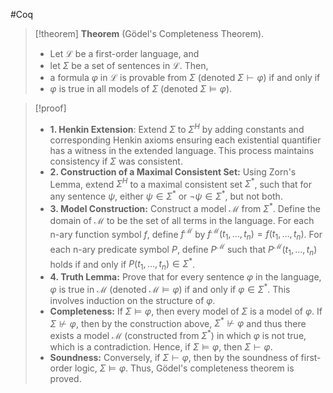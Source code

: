 #Coq


> [!theorem] **Theorem** (Gödel's Completeness Theorem).
> - Let $\mathcal{L}$ be a first-order language, and
> - let $\Sigma$ be a set of sentences in $\mathcal{L}$.
>Then,
>- a formula $\varphi$ in $\mathcal{L}$ is provable from $\Sigma$ (denoted $\Sigma \vdash \varphi$) if and only if
>- $\varphi$ is true in all models of $\Sigma$ (denoted $\Sigma \models \varphi$).

> [!proof]
> - **1. Henkin Extension**: Extend $\Sigma$ to $\Sigma^H$ by adding constants and corresponding Henkin axioms ensuring each existential quantifier has a witness in the extended language. This process maintains consistency if $\Sigma$ was consistent.
> - **2. Construction of a Maximal Consistent Set:** Using Zorn's Lemma, extend $\Sigma^H$ to a maximal consistent set $\Sigma^*$, such that for any sentence $\psi$, either $\psi \in \Sigma^*$ or $\neg\psi \in \Sigma^*$, but not both.
> - **3. Model Construction:** Construct a model $\mathcal{M}$ from $\Sigma^*$. Define the domain of $\mathcal{M}$ to be the set of all terms in the language. For each n-ary function symbol $f$, define $f^\mathcal{M}$ by $f^\mathcal{M}(t_1, \ldots, t_n) = f(t_1, \ldots, t_n)$. For each n-ary predicate symbol $P$, define $P^\mathcal{M}$ such that $P^\mathcal{M}(t_1, \ldots, t_n)$ holds if and only if $P(t_1, \ldots, t_n) \in \Sigma^*$.
> - **4. Truth Lemma:** Prove that for every sentence $\varphi$ in the language, $\varphi$ is true in $\mathcal{M}$ (denoted $\mathcal{M} \models \varphi$) if and only if $\varphi \in \Sigma^*$. This involves induction on the structure of $\varphi$.
> - **Completeness:** If $\Sigma \models \varphi$, then every model of $\Sigma$ is a model of $\varphi$. If $\Sigma \nvdash \varphi$, then by the construction above, $\Sigma^* \nvdash \varphi$ and thus there exists a model $\mathcal{M}$ (constructed from $\Sigma^*$) in which $\varphi$ is not true, which is a contradiction. Hence, if $\Sigma \models \varphi$, then $\Sigma \vdash \varphi$. 
> - **Soundness:** Conversely, if $\Sigma \vdash \varphi$, then by the soundness of first-order logic, $\Sigma \models \varphi$. Thus, Gödel's completeness theorem is proved.


